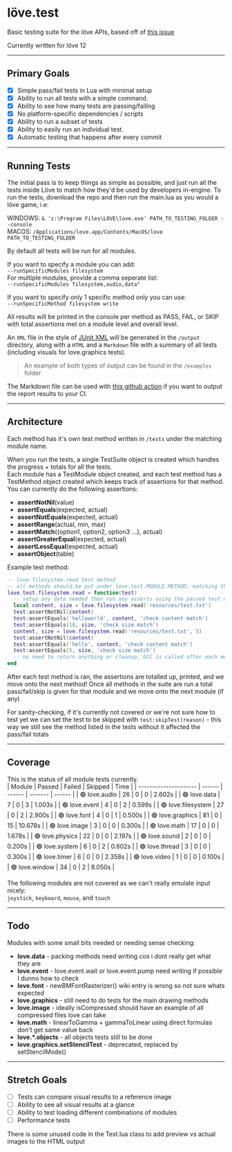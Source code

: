 # löve.test
Basic testing suite for the löve APIs, based off of [this issue](https://github.com/love2d/love/issues/1745)

Currently written for löve 12

---

## Primary Goals
- [x] Simple pass/fail tests in Lua with minimal setup 
- [x] Ability to run all tests with a simple command.
- [x] Ability to see how many tests are passing/failing
- [x] No platform-specific dependencies / scripts
- [x] Ability to run a subset of tests
- [x] Ability to easily run an individual test.
- [x] Automatic testing that happens after every commit

---

## Running Tests
The initial pass is to keep things as simple as possible, and just run all the tests inside Löve to match how they'd be used by developers in-engine.
To run the tests, download the repo and then run the main.lua as you would a löve game, i.e:

WINDOWS: `& 'c:\Program Files\LOVE\love.exe' PATH_TO_TESTING_FOLDER --console`  
MACOS: `/Applications/love.app/Contents/MacOS/love PATH_TO_TESTING_FOLDER`

By default all tests will be run for all modules.  

If you want to specify a module you can add:  
`--runSpecificModules filesystem`  
For multiple modules, provide a comma seperate list:  
`--runSpecificModules filesystem,audio,data"`

If you want to specify only 1 specific method only you can use:  
`--runSpecificMethod filesystem write`

All results will be printed in the console per method as PASS, FAIL, or SKIP with total assertions met on a module level and overall level.  

An `XML` file in the style of [JUnit XML](https://www.ibm.com/docs/en/developer-for-zos/14.1?topic=formats-junit-xml-format) will be generated in the `/output` directory, along with a `HTML` and a `Markdown` file with a summary of all tests (including visuals for love.graphics tests).  
> An example of both types of output can be found in the `/examples` folder  

The Markdown file can be used with [this github action](https://github.com/ellraiser/love-test-report) if you want to output the report results to your CI.

---

## Architecture
Each method has it's own test method written in `/tests` under the matching module name.

When you run the tests, a single TestSuite object is created which handles the progress + totals for all the tests.  
Each module has a TestModule object created, and each test method has a TestMethod object created which keeps track of assertions for that method. You can currently do the following assertions:
- **assertNotNil**(value)
- **assertEquals**(expected, actual)
- **assertNotEquals**(expected, actual)
- **assertRange**(actual, min, max)
- **assertMatch**({option1, option2, option3 ...}, actual) 
- **assertGreaterEqual**(expected, actual)
- **assertLessEqual**(expected, actual)
- **assertObject**(table)

Example test method:
```lua
-- love.filesystem.read test method
-- all methods should be put under love.test.MODULE.METHOD, matching the API
love.test.filesystem.read = function(test)
  -- setup any data needed then run any asserts using the passed test object
  local content, size = love.filesystem.read('resources/test.txt')
  test:assertNotNil(content)
  test:assertEquals('helloworld', content, 'check content match')
  test:assertEquals(10, size, 'check size match')
  content, size = love.filesystem.read('resources/test.txt', 5)
  test:assertNotNil(content)
  test:assertEquals('hello', content, 'check content match')
  test:assertEquals(5, size, 'check size match')
  -- no need to return anything or cleanup, GCC is called after each method
end
```

After each test method is ran, the assertions are totalled up, printed, and we move onto the next method! Once all methods in the suite are run a total pass/fail/skip is given for that module and we move onto the next module (if any)

For sanity-checking, if it's currently not covered or we're not sure how to test yet we can set the test to be skipped with `test:skipTest(reason)` - this way we still see the method listed in the tests without it affected the pass/fail totals

---

## Coverage
This is the status of all module tests currently.  
| Module                | Passed | Failed | Skipped | Time   |
| --------------------- | ------ | ------ | ------- | ------ |
| 🟢 love.audio | 26 | 0 | 0 | 2.602s |
| 🟢 love.data | 7 | 0 | 3 | 1.003s |
| 🟢 love.event | 4 | 0 | 2 | 0.599s |
| 🟢 love.filesystem | 27 | 0 | 2 | 2.900s |
| 🟢 love.font | 4 | 0 | 1 | 0.500s |
| 🟢 love.graphics | 81 | 0 | 15 | 10.678s |
| 🟢 love.image | 3 | 0 | 0 | 0.300s |
| 🟢 love.math | 17 | 0 | 0 | 1.678s |
| 🟢 love.physics | 22 | 0 | 0 | 2.197s |
| 🟢 love.sound | 2 | 0 | 0 | 0.200s |
| 🟢 love.system | 6 | 0 | 2 | 0.802s |
| 🟢 love.thread | 3 | 0 | 0 | 0.300s |
| 🟢 love.timer | 6 | 0 | 0 | 2.358s |
| 🟢 love.video | 1 | 0 | 0 | 0.100s |
| 🟢 love.window | 34 | 0 | 2 | 8.050s |  

The following modules are not covered as we can't really emulate input nicely:  
`joystick`, `keyboard`, `mouse`, and `touch`

---

## Todo 
Modules with some small bits needed or needing sense checking:
- **love.data** - packing methods need writing cos i dont really get what they are
- **love.event** - love.event.wait or love.event.pump need writing if possible I dunno how to check
- **love.font** - newBMFontRasterizer() wiki entry is wrong so not sure whats expected
- **love.graphics** - still need to do tests for the main drawing methods
- **love.image** - ideally isCompressed should have an example of all compressed files love can take
- **love.math** - linearToGamma + gammaToLinear using direct formulas don't get same value back
- **love.*.objects** - all objects tests still to be done
- **love.graphics.setStencilTest** - deprecated, replaced by setStencilMode()

---

## Stretch Goals
- [ ] Tests can compare visual results to a reference image
- [ ] Ability to see all visual results at a glance
- [ ] Ability to test loading different combinations of modules
- [ ] Performance tests

There is some unused code in the Test.lua class to add preview vs actual images to the HTML output
